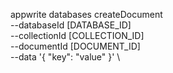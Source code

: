 appwrite databases createDocument \
        --databaseId [DATABASE_ID] \
        --collectionId [COLLECTION_ID] \
        --documentId [DOCUMENT_ID] \
        --data '{ "key": "value" }' \


